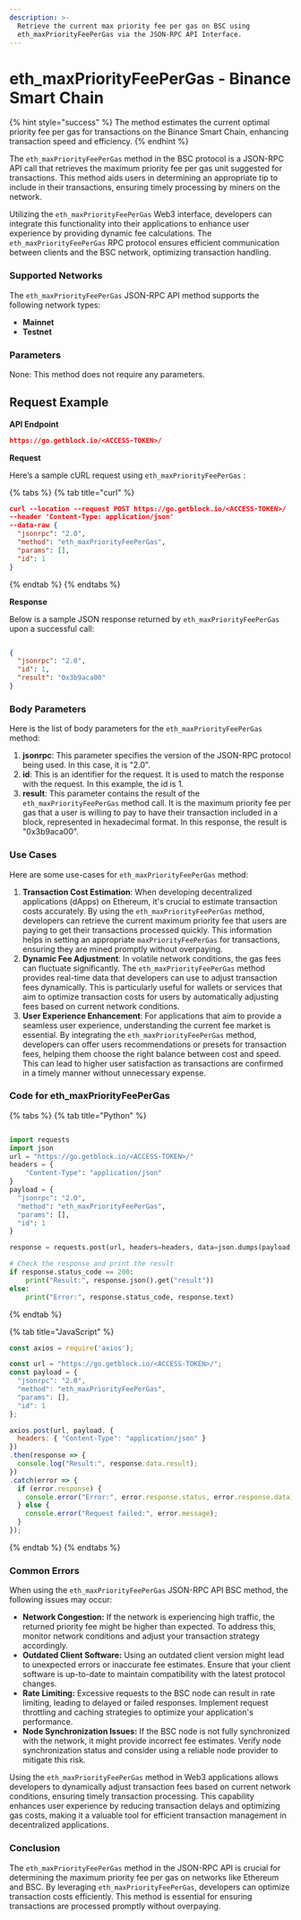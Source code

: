```yaml
---
description: >-
  Retrieve the current max priority fee per gas on BSC using
  eth_maxPriorityFeePerGas via the JSON-RPC API Interface.
---
```


# eth\_maxPriorityFeePerGas - Binance Smart Chain

{% hint style="success" %}
The method estimates the current optimal priority fee per gas for transactions on the Binance Smart Chain, enhancing transaction speed and efficiency.
{% endhint %}

The `eth_maxPriorityFeePerGas` method in the BSC protocol is a JSON-RPC API call that retrieves the maximum priority fee per gas unit suggested for transactions. This method aids users in determining an appropriate tip to include in their transactions, ensuring timely processing by miners on the network.

Utilizing the `eth_maxPriorityFeePerGas` Web3 interface, developers can integrate this functionality into their applications to enhance user experience by providing dynamic fee calculations. The `eth_maxPriorityFeePerGas` RPC protocol ensures efficient communication between clients and the BSC network, optimizing transaction handling.

### Supported Networks

The `eth_maxPriorityFeePerGas` JSON-RPC API method supports the following network types:

* **Mainnet**
* **Testnet**

### Parameters

None: This method does not require any parameters.

## Request Example

**API Endpoint**

```json
https://go.getblock.io/<ACCESS-TOKEN>/
```

**Request**

Here’s a sample cURL request using `eth_maxPriorityFeePerGas` :

{% tabs %}
{% tab title="curl" %}
```json
curl --location --request POST https://go.getblock.io/<ACCESS-TOKEN>/
--header 'Content-Type: application/json' 
--data-raw {
  "jsonrpc": "2.0",
  "method": "eth_maxPriorityFeePerGas",
  "params": [],
  "id": 1
}
```
{% endtab %}
{% endtabs %}

**Response**

Below is a sample JSON response returned by `eth_maxPriorityFeePerGas` upon a successful call:

```json

{
  "jsonrpc": "2.0",
  "id": 1,
  "result": "0x3b9aca00"
}

```

### Body Parameters

Here is the list of body parameters for the `eth_maxPriorityFeePerGas` method:

1. **jsonrpc**: This parameter specifies the version of the JSON-RPC protocol being used. In this case, it is "2.0".
2. **id**: This is an identifier for the request. It is used to match the response with the request. In this example, the id is 1.
3. **result**: This parameter contains the result of the `eth_maxPriorityFeePerGas` method call. It is the maximum priority fee per gas that a user is willing to pay to have their transaction included in a block, represented in hexadecimal format. In this response, the result is "0x3b9aca00".

### Use Cases

Here are some use-cases for `eth_maxPriorityFeePerGas` method:

1. **Transaction Cost Estimation**: When developing decentralized applications (dApps) on Ethereum, it's crucial to estimate transaction costs accurately. By using the `eth_maxPriorityFeePerGas` method, developers can retrieve the current maximum priority fee that users are paying to get their transactions processed quickly. This information helps in setting an appropriate `maxPriorityFeePerGas` for transactions, ensuring they are mined promptly without overpaying.
2. **Dynamic Fee Adjustment**: In volatile network conditions, the gas fees can fluctuate significantly. The `eth_maxPriorityFeePerGas` method provides real-time data that developers can use to adjust transaction fees dynamically. This is particularly useful for wallets or services that aim to optimize transaction costs for users by automatically adjusting fees based on current network conditions.
3. **User Experience Enhancement**: For applications that aim to provide a seamless user experience, understanding the current fee market is essential. By integrating the `eth_maxPriorityFeePerGas` method, developers can offer users recommendations or presets for transaction fees, helping them choose the right balance between cost and speed. This can lead to higher user satisfaction as transactions are confirmed in a timely manner without unnecessary expense.

### Code for eth\_maxPriorityFeePerGas

{% tabs %}
{% tab title="Python" %}
```python

import requests
import json
url = "https://go.getblock.io/<ACCESS-TOKEN>/"
headers = {
    "Content-Type": "application/json"
}
payload = {
  "jsonrpc": "2.0",
  "method": "eth_maxPriorityFeePerGas",
  "params": [],
  "id": 1
}

response = requests.post(url, headers=headers, data=json.dumps(payload))

# Check the response and print the result
if response.status_code == 200:
    print("Result:", response.json().get("result"))
else:
    print("Error:", response.status_code, response.text)

```
{% endtab %}

{% tab title="JavaScript" %}
```javascript
const axios = require('axios');

const url = "https://go.getblock.io/<ACCESS-TOKEN>/";
const payload = {
  "jsonrpc": "2.0",
  "method": "eth_maxPriorityFeePerGas",
  "params": [],
  "id": 1
};

axios.post(url, payload, {
  headers: { "Content-Type": "application/json" }
})
.then(response => {
  console.log("Result:", response.data.result);
})
.catch(error => {
  if (error.response) {
    console.error("Error:", error.response.status, error.response.data);
  } else {
    console.error("Request failed:", error.message);
  }
});
```
{% endtab %}
{% endtabs %}

### Common Errors

When using the `eth_maxPriorityFeePerGas` JSON-RPC API BSC method, the following issues may occur:

* **Network Congestion:** If the network is experiencing high traffic, the returned priority fee might be higher than expected. To address this, monitor network conditions and adjust your transaction strategy accordingly.
* **Outdated Client Software:** Using an outdated client version might lead to unexpected errors or inaccurate fee estimates. Ensure that your client software is up-to-date to maintain compatibility with the latest protocol changes.
* **Rate Limiting:** Excessive requests to the BSC node can result in rate limiting, leading to delayed or failed responses. Implement request throttling and caching strategies to optimize your application's performance.
* **Node Synchronization Issues:** If the BSC node is not fully synchronized with the network, it might provide incorrect fee estimates. Verify node synchronization status and consider using a reliable node provider to mitigate this risk.

Using the `eth_maxPriorityFeePerGas` method in Web3 applications allows developers to dynamically adjust transaction fees based on current network conditions, ensuring timely transaction processing. This capability enhances user experience by reducing transaction delays and optimizing gas costs, making it a valuable tool for efficient transaction management in decentralized applications.

### Conclusion

The `eth_maxPriorityFeePerGas` method in the JSON-RPC API is crucial for determining the maximum priority fee per gas on networks like Ethereum and BSC. By leveraging `eth_maxPriorityFeePerGas`, developers can optimize transaction costs efficiently. This method is essential for ensuring transactions are processed promptly without overpaying.
